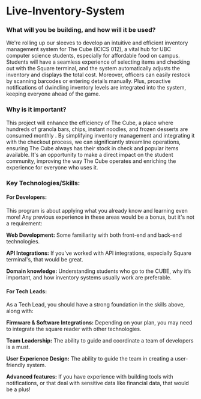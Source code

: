# Live-Inventory-System

### What will you be building, and how will it be used?

We're rolling up our sleeves to develop an intuitive and efficient inventory management system for The Cube (ICICS 012), a vital hub for UBC computer science students, especially for affordable food on campus. Students will have a seamless experience of selecting items and checking out with the Square terminal, and the system automatically adjusts the inventory and displays the total cost. Moreover, officers can easily restock by scanning barcodes or entering details manually. Plus, proactive notifications of dwindling inventory levels are integrated into the system, keeping everyone ahead of the game.

### Why is it important?

This project will enhance the efficiency of The Cube, a place where hundreds of granola bars, chips, instant noodles, and frozen desserts are consumed monthly . By simplifying inventory management and integrating it with the checkout process, we can significantly streamline operations, ensuring The Cube always has their stock in check and popular items available. It's an opportunity to make a direct impact on the student community, improving the way The Cube operates and enriching the experience for everyone who uses it.

### Key Technologies/Skills:

#### For Developers:

This program is about applying what you already know and learning even more! Any previous experience in these areas would be a bonus, but it's not a requirement:

**Web Development:** Some familiarity with both front-end and back-end technologies.

**API Integrations:** If you've worked with API integrations, especially Square terminal's, that would be great.

**Domain knowledge:** Understanding students who go to the CUBE, why it’s important, and how inventory systems usually work are preferable.

#### For Tech Leads:

As a Tech Lead, you should have a strong foundation in the skills above, along with:

**Firmware & Software Integrations:** Depending on your plan, you may need to integrate the square reader with other technologies.

**Team Leadership:** The ability to guide and coordinate a team of developers is a must.

**User Experience Design:** The ability to guide the team in creating a user-friendly system.

**Advanced features:** If you have experience with building tools with notifications, or that deal with sensitive data like financial data, that would be a plus!
